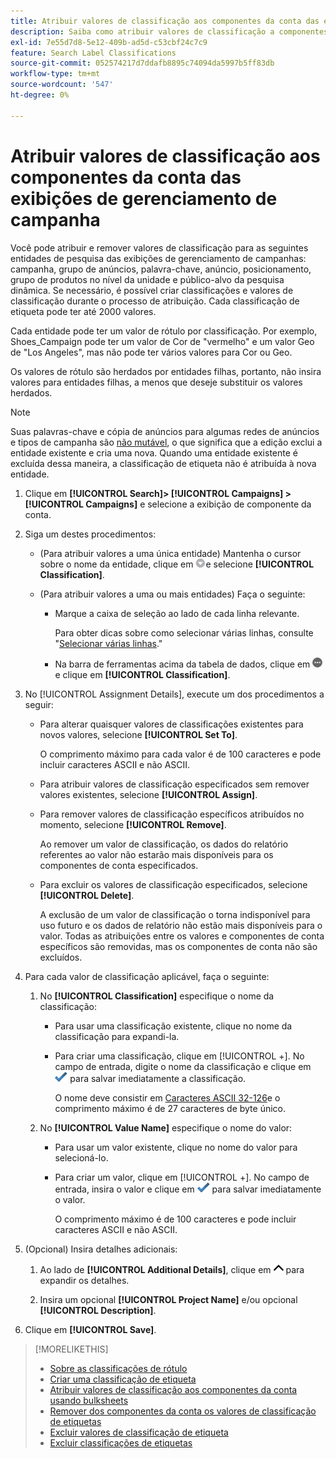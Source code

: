```yaml
---
title: Atribuir valores de classificação aos componentes da conta das exibições de gerenciamento de campanha
description: Saiba como atribuir valores de classificação a componentes de conta.
exl-id: 7e55d7d8-5e12-409b-ad5d-c53cbf24c7c9
feature: Search Label Classifications
source-git-commit: 052574217d7ddafb8895c74094da5997b5ff83db
workflow-type: tm+mt
source-wordcount: '547'
ht-degree: 0%

---
```


# Atribuir valores de classificação aos componentes da conta das exibições de gerenciamento de campanha

Você pode atribuir e remover valores de classificação para as seguintes entidades de pesquisa das exibições de gerenciamento de campanhas: campanha, grupo de anúncios, palavra-chave, anúncio, posicionamento, grupo de produtos no nível da unidade e público-alvo da pesquisa dinâmica. Se necessário, é possível criar classificações e valores de classificação durante o processo de atribuição. Cada classificação de etiqueta pode ter até 2000 valores.

Cada entidade pode ter um valor de rótulo por classificação. Por exemplo, Shoes_Campaign pode ter um valor de Cor de &quot;vermelho&quot; e um valor Geo de &quot;Los Angeles&quot;, mas não pode ter vários valores para Cor ou Geo.

Os valores de rótulo são herdados por entidades filhas, portanto, não insira valores para entidades filhas, a menos que deseje substituir os valores herdados.

>[!NOTE]
>
>Suas palavras-chave e cópia de anúncios para algumas redes de anúncios e tipos de campanha são [não mutável](/help/search-social-commerce/campaign-management/faqs-campaigns.md), o que significa que a edição exclui a entidade existente e cria uma nova. Quando uma entidade existente é excluída dessa maneira, a classificação de etiqueta não é atribuída à nova entidade.

1. Clique em **[!UICONTROL Search]> [!UICONTROL Campaigns] >[!UICONTROL Campaigns]** e selecione a exibição de componente da conta.

1. Siga um destes procedimentos:

   * (Para atribuir valores a uma única entidade) Mantenha o cursor sobre o nome da entidade, clique em ![Botão Menu](/help/search-social-commerce/assets/arrow-dropdown-menu.png "Botão Menu")e selecione **[!UICONTROL Classification]**.

   * (Para atribuir valores a uma ou mais entidades) Faça o seguinte:

      * Marque a caixa de seleção ao lado de cada linha relevante.

        Para obter dicas sobre como selecionar várias linhas, consulte &quot;[Selecionar várias linhas](/help/search-social-commerce/common-tasks/navigation-editing-selection/multiple-rows-select.md).&quot;

      * Na barra de ferramentas acima da tabela de dados, clique em ![Mais](/help/search-social-commerce/assets/more.png "Mais")e clique em **[!UICONTROL Classification]**.

1. No [!UICONTROL Assignment Details], execute um dos procedimentos a seguir:

   * Para alterar quaisquer valores de classificações existentes para novos valores, selecione **[!UICONTROL Set To]**.

     O comprimento máximo para cada valor é de 100 caracteres e pode incluir caracteres ASCII e não ASCII.

   * Para atribuir valores de classificação especificados sem remover valores existentes, selecione **[!UICONTROL Assign]**.

   * Para remover valores de classificação específicos atribuídos no momento, selecione **[!UICONTROL Remove]**.

     Ao remover um valor de classificação, os dados do relatório referentes ao valor não estarão mais disponíveis para os componentes de conta especificados.

   * Para excluir os valores de classificação especificados, selecione **[!UICONTROL Delete]**.

     A exclusão de um valor de classificação o torna indisponível para uso futuro e os dados de relatório não estão mais disponíveis para o valor. Todas as atribuições entre os valores e componentes de conta específicos são removidas, mas os componentes de conta não são excluídos.

1. Para cada valor de classificação aplicável, faça o seguinte:

   1. No **[!UICONTROL Classification]** especifique o nome da classificação:

      * Para usar uma classificação existente, clique no nome da classificação para expandi-la.

      * Para criar uma classificação, clique em [!UICONTROL +]. No campo de entrada, digite o nome da classificação e clique em ![Salvar](/help/search-social-commerce/assets/select.png "Salvar") para salvar imediatamente a classificação.

        O nome deve consistir em [Caracteres ASCII 32-126](https://www.asciitable.com/)e o comprimento máximo é de 27 caracteres de byte único.

   1. No **[!UICONTROL Value Name]** especifique o nome do valor:

      * Para usar um valor existente, clique no nome do valor para selecioná-lo.

      * Para criar um valor, clique em [!UICONTROL +]. No campo de entrada, insira o valor e clique em ![Salvar](/help/search-social-commerce/assets/select.png "Salvar") para salvar imediatamente o valor.

        O comprimento máximo é de 100 caracteres e pode incluir caracteres ASCII e não ASCII.

1. (Opcional) Insira detalhes adicionais:

   1. Ao lado de **[!UICONTROL Additional Details]**, clique em ![Abertura](/help/search-social-commerce/assets/chevron-up.png "Abertura") para expandir os detalhes.

   1. Insira um opcional **[!UICONTROL Project Name]** e/ou opcional **[!UICONTROL Description]**.

1. Clique em **[!UICONTROL Save]**.

>[!MORELIKETHIS]
>
>* [Sobre as classificações de rótulo](classification-about.md)
>* [Criar uma classificação de etiqueta](classification-create.md)
>* [Atribuir valores de classificação aos componentes da conta usando bulksheets](classification-values-assign-bulksheets.md)
>* [Remover dos componentes da conta os valores de classificação de etiquetas](classification-values-remove.md)
>* [Excluir valores de classificação de etiqueta](classification-values-delete.md)
>* [Excluir classificações de etiquetas](classification-delete.md)
